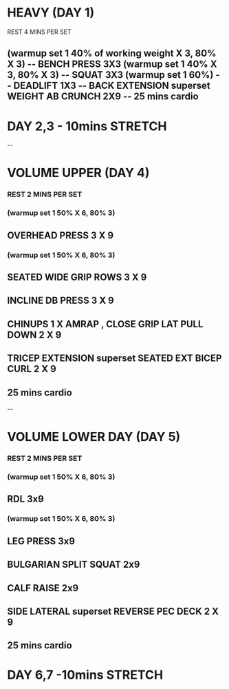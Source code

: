 # HEAVY (DAY 1)

REST 4 MINS PER SET

(warmup set 1 40% of working weight X 3, 80% X 3)
-- BENCH PRESS 3X3 
(warmup set 1 40% X 3, 80% X 3)
-- SQUAT 3X3
(warmup set 1 60%)
-- DEADLIFT 1X3 
-- BACK EXTENSION superset WEIGHT AB CRUNCH   2X9 
-- 25 mins cardio
---

# DAY 2,3  -  10mins STRETCH

--
# VOLUME UPPER (DAY 4) 

### REST 2 MINS PER SET

### (warmup set 1 50% X 6, 80% 3)
## OVERHEAD PRESS 3 X 9
### (warmup set 1 50% X 6, 80% 3)
## SEATED WIDE GRIP ROWS 3 X 9
## INCLINE DB PRESS 3 X 9
## CHINUPS 1 X AMRAP , CLOSE GRIP LAT PULL DOWN  2 X 9
## TRICEP EXTENSION superset SEATED EXT BICEP CURL  2 X 9
## 25 mins cardio

--
# VOLUME LOWER DAY (DAY 5) 

### REST 2 MINS PER SET

### (warmup set 1 50% X 6, 80% 3)
## RDL 3x9
### (warmup set 1 50% X 6, 80% 3)
## LEG PRESS 3x9
## BULGARIAN SPLIT SQUAT 2x9 
## CALF RAISE 2x9 
## SIDE LATERAL superset REVERSE PEC DECK 2 X 9
## 25 mins cardio

# DAY 6,7 -10mins STRETCH
